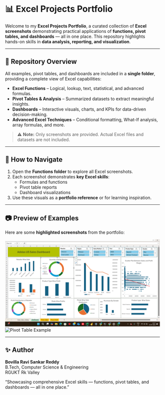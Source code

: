 # 📊 Excel Projects Portfolio

Welcome to my **Excel Projects Portfolio**, a curated collection of **Excel screenshots** demonstrating practical applications of **functions, pivot tables, and dashboards** — all in one place. This repository highlights hands-on skills in **data analysis, reporting, and visualization**.

---

## 🔹 Repository Overview

All examples, pivot tables, and dashboards are included in a **single folder**, providing a complete view of Excel capabilities:  

- **Excel Functions** – Logical, lookup, text, statistical, and advanced formulas.  
- **Pivot Tables & Analysis** – Summarized datasets to extract meaningful insights.  
- **Dashboards** – Interactive visuals, charts, and KPIs for data-driven decision-making.  
- **Advanced Excel Techniques** – Conditional formatting, What-If analysis, array formulas, and more.

> ⚠️ **Note:** Only screenshots are provided. Actual Excel files and datasets are not included.

---

## 📌 How to Navigate

1. Open the **Functions folder** to explore all Excel screenshots.  
2. Each screenshot demonstrates **key Excel skills**:
   - Formulas and functions  
   - Pivot table reports  
   - Dashboard visualizations  
3. Use these visuals as a **portfolio reference** or for learning inspiration.

---

## 📷 Preview of Examples

Here are some **highlighted screenshots** from the portfolio:

![Function Example](dashboard/Adidas_dashboard.png)  
![Pivot Table Example](dashboard/globalstore_salesdashboard.png)  

---

## ✨ Author

**Bovilla Ravi Sankar Reddy**  
B.Tech, Computer Science & Engineering  
RGUKT Rk Valley  


“Showcasing comprehensive Excel skills — functions, pivot tables, and dashboards — all in one place.”


